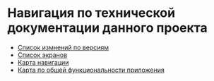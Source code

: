 # Навигация по технической документации данного проекта

- [Список измнений по версиям](versions.md)
- [Список экранов](./screens/screens_list.md)
- [Карта навигации](navigations_map.md)
- [Карта по общей функциональности приложения](./common_functionality/readme_common_functionality.md)